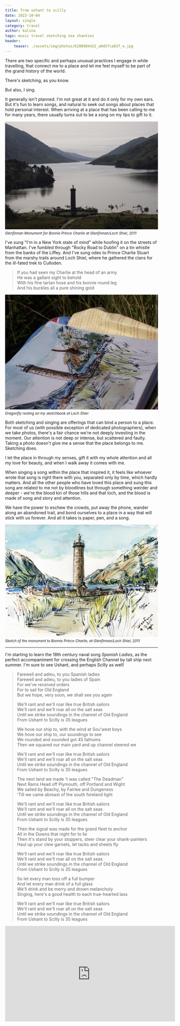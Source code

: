 ```yaml
---
title: from ushant to scilly
date: 2023-10-04
layout: single
category: travel
author: kalina
tags: music travel sketching sea shanties
header:
    teaser: ./assets/img/photos/6200984422_a0457ca63f_o.jpg
---
```

There are two specific and perhaps unusual practices I engage in while travelling, that connect me to a place and let me feel myself to be part of the grand history of the world.

There's sketching, as you know.

But also, I sing.

It generally isn't planned. I'm not great at it and do it only for my own ears. But it's fun to learn songs, and natural to seek out songs about places that hold personal interest. When arriving at a place that has been calling to me for many years, there usually turns out to be a song on my lips to gift to it.

![Glenfinnan Monument and Loch Shiel](/assets/img/photos/6200929028_c18f85c46b_c.jpg) <i><small>Glenfinnan Monument for Bonnie Prince Charlie at Glenfinnan/Loch Shiel, 2011</small></i>

I've sung "I'm in a New York state of mind" while hoofing it on the streets of Manhattan. I've fumbled through "Rocky Road to Dublin" on a tin whistle from the banks of the Liffey. And I've sung odes to Prince Charlie Stuart from the marshy trails around Loch Shiel, where he gathered the clans for the ill-fated trek to Culloden.

> If you had seen my Charlie at the head of an army  
> He was a gallant sight to behold  
> With his fine tartan hose and his bonnie round leg  
> And his buckles all a pure shining gold  

![Dragonfly resting on my sketch at Loch Shiel, Scotland, in 2013](/assets/img/photos/6200984422_a0457ca63f_o.jpg) <i><small>Dragonfly resting on my sketchbook at Loch Shiel</small></i>

Both sketching and singing are offerings that can bind a person to a place. For most of us (with possible exception of dedicated photographers), when we take photos, there's a fair chance we're not deeply investing in the moment. Our attention is not deep or intense, but scattered and faulty. Taking a photo doesn't give me a sense that the place belongs to me. Sketching does.

I let the place in through my senses, gift it with my whole attention and all my love for beauty, and when I walk away it comes with me.

When singing a song within the place that inspired it, it feels like whoever wrote that song is right there with you, separated only by time, which hardly matters. And all the other people who have loved this place and sung this song are related to me not by bloodlines but through something weirder and deeper - we're the blood kin of those hills and that loch, and the blood is made of song and story and attention.

We have the power to eschew the crowds, put away the phone, wander along an abandoned trail, and bond ourselves to a place in a way that will stick with us forever. And all it takes is paper, pen, and a song.

![Glenfinnan Monument](/assets/img/art/6200928682_06fd762c65_o.jpg) <i><small>Sketch of the monument to Bonnie Prince Charlie, at Glenfinnan/Loch Shiel, 2011</small></i>

---

I'm starting to learn the 18th century naval song _Spanish Ladies_, as the perfect accompaniment for crossing the English Channel by tall ship next summer. I'm sure to see Ushant, and perhaps Scilly as well!

>Farewell and adieu, to you Spanish ladies  
Farewell and adieu, to you ladies of Spain  
For we've received orders  
For to sail for Old England  
But we hope, very soon, we shall see you again  
>
>We'll rant and we'll roar like true British sailors  
We'll rant and we'll roar all on the salt seas  
Until we strike soundings in the channel of Old England  
From Ushant to Scilly is 35 leagues  
>
>We hove our ship to, with the wind at Sou'west boys  
We hove our ship to, our soundings to see  
We rounded and sounded got 45 fathoms  
Then we squared our main yard and up channel steered we  
>
>We'll rant and we'll roar like true British sailors  
We'll rant and we'll roar all on the salt seas  
Until we strike soundings in the channel of Old England  
From Ushant to Scilly is 35 leagues  
>
>The next land we made  't was called "The Deadman"  
Next Rams Head off Plymouth, off Portland and Wight  
We sailed by Beachy, by Fairlee and Dungeness  
'Till we came abreast of the south foreland light  
>
>We'll rant and we'll roar like true British sailors  
>We'll rant and we'll roar all on the salt seas  
>Until we strike soundings in the channel of Old England  
>From Ushant to Scilly is 35 leagues  
>
>Then the signal was made for the grand fleet to anchor  
>All in the Downs that night for to lie  
>Then it's stand by your stoppers, steer clear your shank-painters  
>Haul up your clew garnets, let tacks and sheets fly  
>
>We'll rant and we'll roar like true British sailors  
>We'll rant and we'll roar all on the salt seas  
>Until we strike soundings in the channel of Old England  
>From Ushant to Scilly is 35 leagues  
>
>So let every man toss off a full bumper  
>And let every man drink of a full glass  
>We'll drink and be merry and drown melancholy  
>Singing, here's a good health to each true-hearted lass  
>
>We'll rant and we'll roar like true British sailors  
We'll rant and we'll roar all on the salt seas  
Until we strike soundings in the channel of Old England  
From Ushant to Scilly is 35 leagues  

<iframe width="560" height="315" src="https://www.youtube.com/embed/70wkdqX8HP0?si=SMTyvwCKTylfcdyz" title="YouTube video player" frameborder="0" allow="accelerometer; autoplay; clipboard-write; encrypted-media; gyroscope; picture-in-picture; web-share" allowfullscreen></iframe>